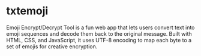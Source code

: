 # txtemoji
Emoji Encrypt/Decrypt Tool is a fun web app that lets users convert text into emoji sequences and decode them back to the original message. Built with HTML, CSS, and JavaScript, it uses UTF-8 encoding to map each byte to a set of emojis for creative encryption.
